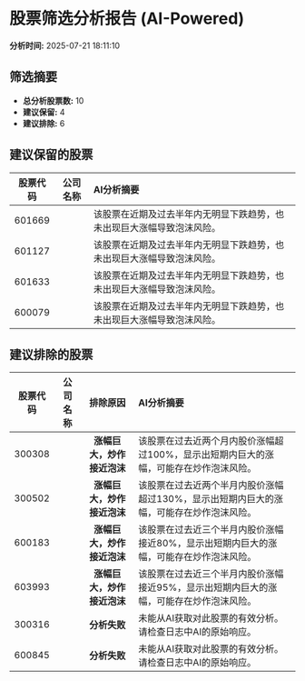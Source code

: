 # 股票筛选分析报告 (AI-Powered)

**分析时间:** 2025-07-21 18:11:10

## 筛选摘要

- **总分析股票数:** 10
- **建议保留:** 4
- **建议排除:** 6

## 建议保留的股票

| 股票代码 | 公司名称 | AI分析摘要 |
|:---:|:---:|:---|
| 601669 |  | 该股票在近期及过去半年内无明显下跌趋势，也未出现巨大涨幅导致泡沫风险。 |
| 601127 |  | 该股票在近期及过去半年内无明显下跌趋势，也未出现巨大涨幅导致泡沫风险。 |
| 601633 |  | 该股票在近期及过去半年内无明显下跌趋势，也未出现巨大涨幅导致泡沫风险。 |
| 600079 |  | 该股票在近期及过去半年内无明显下跌趋势，也未出现巨大涨幅导致泡沫风险。 |

## 建议排除的股票

| 股票代码 | 公司名称 | 排除原因 | AI分析摘要 |
|:---:|:---:|:---:|:---|
| 300308 |  | **涨幅巨大，炒作接近泡沫** | 该股票在过去近两个月内股价涨幅超过100%，显示出短期内巨大的涨幅，可能存在炒作泡沫风险。 |
| 300502 |  | **涨幅巨大，炒作接近泡沫** | 该股票在过去近两个半月内股价涨幅超过130%，显示出短期内巨大的涨幅，可能存在炒作泡沫风险。 |
| 600183 |  | **涨幅巨大，炒作接近泡沫** | 该股票在过去近三个半月内股价涨幅接近80%，显示出短期内巨大的涨幅，可能存在炒作泡沫风险。 |
| 603993 |  | **涨幅巨大，炒作接近泡沫** | 该股票在过去近三个半月内股价涨幅接近95%，显示出短期内巨大的涨幅，可能存在炒作泡沫风险。 |
| 300316 |  | **分析失败** | 未能从AI获取对此股票的有效分析。请检查日志中AI的原始响应。 |
| 600845 |  | **分析失败** | 未能从AI获取对此股票的有效分析。请检查日志中AI的原始响应。 |
